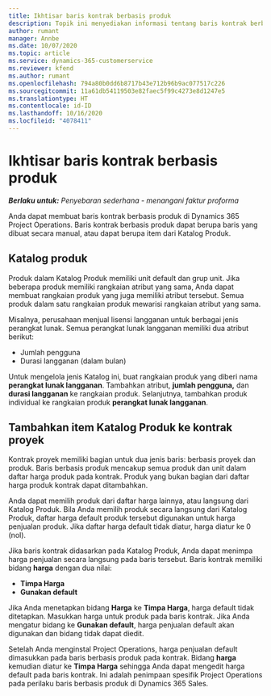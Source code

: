 ```yaml
---
title: Ikhtisar baris kontrak berbasis produk
description: Topik ini menyediakan informasi tentang baris kontrak berbasis produk.
author: rumant
manager: Annbe
ms.date: 10/07/2020
ms.topic: article
ms.service: dynamics-365-customerservice
ms.reviewer: kfend
ms.author: rumant
ms.openlocfilehash: 794a80b0dd6b8717b43e712b96b9ac077517c226
ms.sourcegitcommit: 11a61db54119503e82faec5f99c4273e8d1247e5
ms.translationtype: HT
ms.contentlocale: id-ID
ms.lasthandoff: 10/16/2020
ms.locfileid: "4078411"
---
```

# <a name="product-based-contract-lines-overview"></a>Ikhtisar baris kontrak berbasis produk

_**Berlaku untuk:** Penyebaran sederhana - menangani faktur proforma_

Anda dapat membuat baris kontrak berbasis produk di Dynamics 365 Project Operations. Baris kontrak berbasis produk dapat berupa baris yang dibuat secara manual, atau dapat berupa item dari Katalog Produk.

## <a name="product-catalog"></a>Katalog produk

Produk dalam Katalog Produk memiliki unit default dan grup unit. Jika beberapa produk memiliki rangkaian atribut yang sama, Anda dapat membuat rangkaian produk yang juga memiliki atribut tersebut. Semua produk dalam satu rangkaian produk mewarisi rangkaian atribut yang sama.

Misalnya, perusahaan menjual lisensi langganan untuk berbagai jenis perangkat lunak. Semua perangkat lunak langganan memiliki dua atribut berikut:

- Jumlah pengguna
- Durasi langganan (dalam bulan)

Untuk mengelola jenis Katalog ini, buat rangkaian produk yang diberi nama **perangkat lunak langganan**. Tambahkan atribut, **jumlah pengguna,** dan **durasi langganan** ke rangkaian produk. Selanjutnya, tambahkan produk individual ke rangkaian produk **perangkat lunak langganan**.

## <a name="add-product-catalog-items-to-a-project-contract"></a>Tambahkan item Katalog Produk ke kontrak proyek

Kontrak proyek memiliki bagian untuk dua jenis baris: berbasis proyek dan produk. Baris berbasis produk mencakup semua produk dan unit dalam daftar harga produk pada kontrak. Produk yang bukan bagian dari daftar harga produk kontrak dapat ditambahkan.

Anda dapat memilih produk dari daftar harga lainnya, atau langsung dari Katalog Produk. Bila Anda memilih produk secara langsung dari Katalog Produk, daftar harga default produk tersebut digunakan untuk harga penjualan produk. Jika daftar harga default tidak diatur, harga diatur ke 0 (nol).

Jika baris kontrak didasarkan pada Katalog Produk, Anda dapat menimpa harga penjualan secara langsung pada baris tersebut. Baris kontrak memiliki bidang **harga** dengan dua nilai:

- **Timpa Harga**
- **Gunakan default**

Jika Anda menetapkan bidang **Harga** ke **Timpa Harga**, harga default tidak ditetapkan. Masukkan harga untuk produk pada baris kontrak. Jika Anda mengatur bidang ke **Gunakan default**, harga penjualan default akan digunakan dan bidang tidak dapat diedit.

Setelah Anda menginstal Project Operations, harga penjualan default dimasukkan pada baris berbasis produk pada kontrak. Bidang **harga** kemudian diatur ke **Timpa Harga** sehingga Anda dapat mengedit harga default pada baris kontrak. Ini adalah penimpaan spesifik Project Operations pada perilaku baris berbasis produk di Dynamics 365 Sales.

